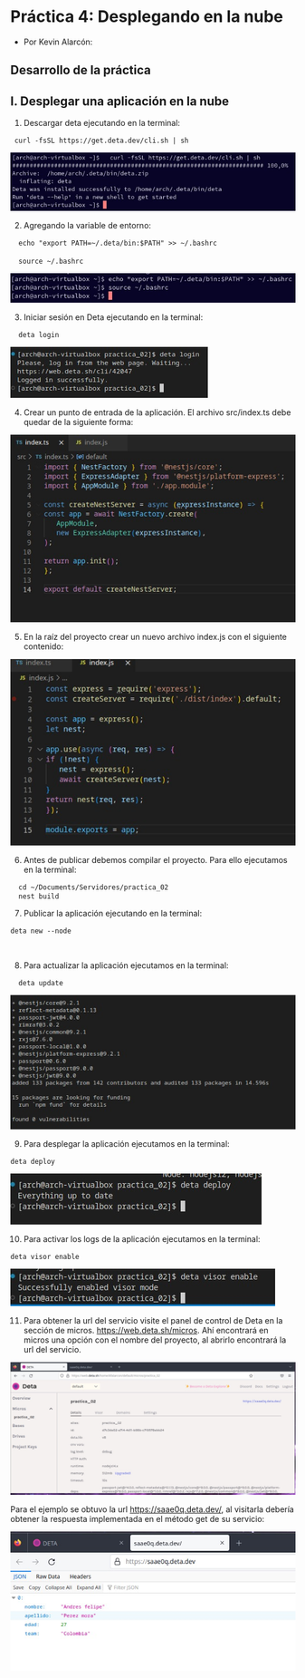 # Práctica 4: Desplegando en la nube

* Por Kevin Alarcón:

## Desarrollo de la práctica

## I. Desplegar una aplicación en la nube

1. Descargar deta ejecutando en la terminal:

~~~
 curl -fsSL https://get.deta.dev/cli.sh | sh
~~~

![](https://github.com/kevinalarcon95/SEMANTIC-WEB-OF-THINGS/blob/main/Practica%204/Imagenes/imagen1.jpg)

2. Agregando la variable de entorno:

~~~
  echo "export PATH=~/.deta/bin:$PATH" >> ~/.bashrc
  
  source ~/.bashrc
~~~

![](https://github.com/kevinalarcon95/SEMANTIC-WEB-OF-THINGS/blob/main/Practica%204/Imagenes/imagen2.jpg)

3. Iniciar sesión en Deta ejecutando en la terminal:

~~~
  deta login
~~~

![](https://github.com/kevinalarcon95/SEMANTIC-WEB-OF-THINGS/blob/main/Practica%204/Imagenes/imagen3.jpg)

4. Crear un punto de entrada de la aplicación. El archivo src/index.ts debe quedar de la siguiente forma:

![](https://github.com/kevinalarcon95/SEMANTIC-WEB-OF-THINGS/blob/main/Practica%204/Imagenes/imagen4.jpg)

5. En la raíz del proyecto crear un nuevo archivo index.js con el siguiente contenido:

![](https://github.com/kevinalarcon95/SEMANTIC-WEB-OF-THINGS/blob/main/Practica%204/Imagenes/imagen6.jpg)

6. Antes de publicar debemos compilar el proyecto. Para ello ejecutamos en la terminal:

~~~
  cd ~/Documents/Servidores/practica_02
  nest build
~~~

7. Publicar la aplicación ejecutando en la terminal:

~~~
deta new --node 
~~~

![]()

8. Para actualizar la aplicación ejecutamos en la terminal:

~~~
  deta update
~~~


![](https://github.com/kevinalarcon95/SEMANTIC-WEB-OF-THINGS/blob/main/Practica%204/Imagenes/imagen7.jpg)

9. Para desplegar la aplicación ejecutamos en la terminal:

~~~
deta deploy 
~~~

![](https://github.com/kevinalarcon95/SEMANTIC-WEB-OF-THINGS/blob/main/Practica%204/Imagenes/imagen8.jpg)

10. Para activar los logs de la aplicación ejecutamos en la terminal:

~~~
deta visor enable
~~~

![](https://github.com/kevinalarcon95/SEMANTIC-WEB-OF-THINGS/blob/main/Practica%204/Imagenes/imagen9.jpg)

11. Para obtener la url del servicio visite el panel de control de Deta en la sección de micros. https://web.deta.sh/micros. Ahí encontrará en micros una opción con el nombre del proyecto, al abrirlo encontrará la url del servicio.

![](https://github.com/kevinalarcon95/SEMANTIC-WEB-OF-THINGS/blob/main/Practica%204/Imagenes/imagen10.jpg)

Para el ejemplo se obtuvo la url https://saae0q.deta.dev/, al visitarla debería obtener la respuesta implementada en el método get de su servicio:

![](https://github.com/kevinalarcon95/SEMANTIC-WEB-OF-THINGS/blob/main/Practica%204/Imagenes/imagen11.jpg)



